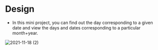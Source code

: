 # Design

- In this mini project, you can find out the day corresponding to a given date and view the days and dates corresponding to a particular month+year.

![2021-11-18 (2)](https://user-images.githubusercontent.com/94223103/142671652-f88d5e03-7cf4-4b9d-b663-d1e8dc924984.png)


